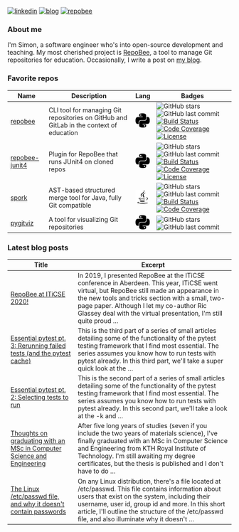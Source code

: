 
[![linkedin](https://img.shields.io/badge/-linkedin-blue?style=for-the-badge)](https://www.linkedin.com/in/simon-lars%C3%A9n-b665b3102/)
[![blog](https://img.shields.io/badge/-blog-lightgrey?style=for-the-badge)](https://slar.se)
[![repobee](https://img.shields.io/badge/-repobee-blue?style=for-the-badge)](https://repobee.org)

### About me
I'm Simon, a software engineer who's into open-source development and teaching.
My most cherished project is [RepoBee](https://repobee.org), a tool to manage
Git repositories for education. Occasionally, I write a post on [my
blog](https://slar.se).

### Favorite repos
| Name                                                        | Description                                                                             | Lang                                                                       | Badges                                                                                                                                                                                                                                                                                                                                                                                                                                                                                                       |
|-------------------------------------------------------------|-----------------------------------------------------------------------------------------|----------------------------------------------------------------------------|--------------------------------------------------------------------------------------------------------------------------------------------------------------------------------------------------------------------------------------------------------------------------------------------------------------------------------------------------------------------------------------------------------------------------------------------------------------------------------------------------------------|
| [repobee](https://github.com/repobee/repobee)               | CLI tool for managing Git repositories on GitHub and GitLab in the context of education | <img src="lang_images/python.svg" alt="Python" title="Python" width=32px/> | ![GitHub stars](https://img.shields.io/badge/%E2%AD%90-18-blue) ![GitHub last commit](https://img.shields.io/github/last-commit/repobee/repobee) [![Build Status](https://travis-ci.com/repobee/repobee.svg)](https://travis-ci.com/repobee/repobee) [![Code Coverage](https://codecov.io/gh/repobee/repobee/branch/master/graph/badge.svg)](https://codecov.io/gh/repobee/repobee) [![License](https://img.shields.io/badge/license-MIT-blue.svg)](LICENSE)                                                 |
| [repobee-junit4](https://github.com/repobee/repobee-junit4) | Plugin for RepoBee that runs JUnit4 on cloned repos                                     | <img src="lang_images/python.svg" alt="Python" title="Python" width=32px/> | ![GitHub stars](https://img.shields.io/badge/%E2%AD%90-8-blue) ![GitHub last commit](https://img.shields.io/github/last-commit/repobee/repobee-junit4) [![Build Status](https://travis-ci.com/repobee/repobee-junit4.svg?branch=master)](https://travis-ci.com/repobee/repobee-junit4) [![Code Coverage](https://codecov.io/gh/repobee/repobee-junit4/branch/master/graph/badge.svg)](https://codecov.io/gh/repobee/repobee-junit4) [![License](https://img.shields.io/badge/license-MIT-blue.svg)](LICENSE) |
| [spork](https://github.com/KTH/spork)                       | AST-based structured merge tool for Java, fully Git compatible                          | <img src="lang_images/java.svg" alt="Java" title="Java" width=32px/>       | ![GitHub stars](https://img.shields.io/badge/%E2%AD%90-4-blue) ![GitHub last commit](https://img.shields.io/github/last-commit/KTH/spork) [![Build Status](https://travis-ci.com/KTH/spork.svg?branch=master)](https://travis-ci.com/KTH/spork) [![Code Coverage](https://codecov.io/gh/KTH/spork/branch/master/graph/badge.svg)](https://codecov.io/gh/KTH/spork)                                                                                                                                           |
| [pygitviz](https://github.com/slarse/pygitviz)              | A tool for visualizing Git repositories                                                 | <img src="lang_images/python.svg" alt="Python" title="Python" width=32px/> | ![GitHub stars](https://img.shields.io/badge/%E2%AD%90-1-blue) ![GitHub last commit](https://img.shields.io/github/last-commit/slarse/pygitviz)                                                                                                                                                                                                                                                                                                                                                              |

### Latest blog posts
| Title                                                                                                                                                                 | Excerpt                                                                                                                                                                                                                                                                                                       |
|-----------------------------------------------------------------------------------------------------------------------------------------------------------------------|---------------------------------------------------------------------------------------------------------------------------------------------------------------------------------------------------------------------------------------------------------------------------------------------------------------|
| [RepoBee at ITiCSE 2020!](https://slar.se/repobee-at-iticse-2020.html)                                                                                                | In 2019, I presented RepoBee at the ITiCSE conference in Aberdeen. This year, ITiCSE went virtual, but RepoBee still made an appearance in the new tools and tricks section with a small, two-page paper. Although I let my co-author Ric Glassey deal with the virtual presentation, I'm still quite proud … |
| [Essential pytest pt. 3: Rerunning failed tests (and the pytest cache)](https://slar.se/essential-pytest-3.html)                                                      | This is the third part of a series of small articles detailing some of the functionality of the pytest testing framework that I find most essential. The series assumes you know how to run tests with pytest already. In this third part, we'll take a super quick look at the …                             |
| [Essential pytest pt. 2: Selecting tests to run](https://slar.se/essential-pytest-2.html)                                                                             | This is the second part of a series of small articles detailing some of the functionality of the pytest testing framework that I find most essential. The series assumes you know how to run tests with pytest already. In this second part, we'll take a look at the -k and …                                |
| [Thoughts on graduating with an MSc in Computer Science and Engineering](https://slar.se/thoughts-on-graduating-with-an-msc-in-computer-science-and-engineering.html) | After five long years of studies (seven if you include the two years of materials science), I've finally graduated with an MSc in Computer Science and Engineering from KTH Royal Institute of Technology. I'm still awaiting my degree certificates, but the thesis is published and I don't have to do …    |
| [The Linux /etc/passwd file, and why it doesn't contain passwords](https://slar.se/etc-passwd.html)                                                                   | On any Linux distribution, there's a file located at /etc/passwd. This file contains information about users that exist on the system, including their username, user id, group id and more. In this short article, I'll outline the structure of the /etc/passwd file, and also illuminate why it doesn't …  |